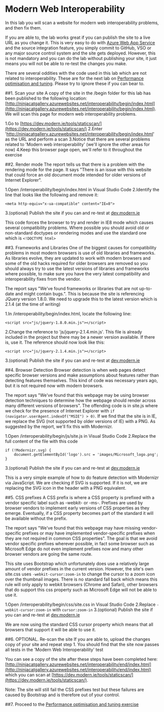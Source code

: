 # Modern Web Interoperability

In this lab you will scan a website for modern web interoperability problems, and then fix them.

If you are able to, the lab works great if you can publish the site to a live URL as you change it. This is very easy to do with [Azure Web App Service](https://azure.microsoft.com/en-us/services/app-service/web/) and the source integration feature, you simply commit to GitHub, VSO or any major source control system and the site gets deployed. However, this is not mandatory and you can do the lab without publishing your site, it just means you will not be able to re-test the changes you make.

There are several oddities with the code used in this lab which are not related to interoperability. These are for the next lab on [Performance optimisation and tuning](Performance/Performance.md). Please try to ignore these if you can bear to.

##1. Scan your site
A copy of the site in the /begin folder for this lab has been published to the following location: [http://ninjacatgallery.azurewebsites.net/interoperability/begin/index.html](http://ninjacatgallery.azurewebsites.net/interoperability/begin/index.html). We will scan this page for modern web interoperability problems.

1.Go to [https://dev.modern.ie/tools/staticscan/](https://dev.modern.ie/tools/staticscan/)
2.Enter 'http://ninjacatgallery.azurewebsites.net/interoperability/begin/index.html' as the URL and perform a scan
3.Notice that there are several problems related to 'Modern web interoperability' (we'll ignore the other areas for now)
4.Keep this browser page open, we'll refer to it throughout the exercise

##2. Render mode
The report tells us that there is a problem with the rendering mode for the page. It says "There is an issue with this website that could force an old document mode intended for older versions of Internet Explorer".

1.Open /interoperability/begin/index.html in Visual Studio Code
2.Identify the line that looks like the following and remove it: 

```<meta http-equiv="x-ua-compatible" content="IE=8">```

3.(optional) Publish the site if you can and re-test at [dev.modern.ie](https://dev.modern.ie/tools/staticscan/)

This code forces the browser to try and render in IE8 mode which causes several compatibility problems. Where possible you should avoid old or non-standard doctypes or rendering modes and use the standard one which is `<!DOCTYPE html>`

##3. Frameworks and Libraries
One of the biggest causes for compatibility problems in most modern browsers is use of old libraries and frameworks. As libraries evolve, they are updated to work with modern browsers and some of the old hacks required for older browsers are removed so you should always try to use the latest versions of libraries and frameworks where possible, to make sure you have the very latest compatibility and interoperability fixes from the vendor.

The report says "We've found frameworks or libraries that are not up-to-date and might contain bugs.". This is because the site is referencing JQuery version 1.8.0. We need to upgrade this to the latest version which is 2.1.4 (at the time of writing)

1.In /interoperability/begin/index.html, locate the following line:

```<script src="js/jquery-1.8.0.min.js"></script>```

2.Change the reference to 'js/jquery-2.1.4.min.js'. This file is already included in the project but there may be a newer version available. If there is, use it. The reference should now look like this: 

```<script src="js/jquery-2.1.4.min.js"></script>```

3.(optional) Publish the site if you can and re-test at [dev.modern.ie](https://dev.modern.ie/tools/staticscan/)

##4. Browser Detection
Browser detection is when web pages detect specific browser versions and make assumptions about features rather than detecting features themselves. This kind of code was necessary years ago, but it is not required now with modern browsers.

The report says "We've found that this webpage may be using browser detection techniques to determine how the webpage should render across many different versions of browsers".  The offending code is in site.js where we check for the presence  of Internet Explorer with `if (navigator.userAgent.indexOf("MSIE") > 0)`. If we find that the site is in IE, we replace the SVG (not supported by older versions of IE) with a PNG. As suggested by the report, we'll fix this with Modernizr.

1.Open /interoperability/begin/js/site.js in Visual Studio Code
2.Replace the full content of the file with this code

```
if (!Modernizr.svg) {
	document.getElementById('logo').src = 'images/Microsoft_logo.png';
}
```

3.(optional) Publish the site if you can and re-test at [dev.modern.ie](https://dev.modern.ie/tools/staticscan/)

This is a very simple example of how to do feature detection with Modernizr via JavaScript. We are checking if SVG is supported. If it is not, we are replacing the SVG icon in the header with a PNG equivalent.

##5. CSS prefixes
A CSS prefix is where a CSS property is prefixed with a vendor specific label such as -webkit- or -ms-. Prefixes are used by browser vendors to implement early versions of CSS properties as they emerge. Eventually, if a CSS property becomes part of the standard it will be available without the prefix.

The report says "We've found that this webpage may have missing vendor-specific prefixes or may have implemented vendor-specific prefixes when they are not required in common CSS properties". The goal is that we avoid vendor specific prefixes wherever possible, in fact some browser such as Microsoft Edge do not even implement prefixes now and many other browser vendors are going the same route.

This site uses Bootstrap which unfortunately does use a relatively large amount of vendor prefixes in the current version. However, the site's own site.css uses `-webkit-cursor:zoom-in` to change the cursor to a zoom icon over the thumbnail images. There is no standard fall back which means this rule will only apply to webkit browsers (Chrome and Safari), other browsers that do support this css property such as Microsoft Edge will not be able to use it.

1.Open /interoperability/begin/css/site.css in Visual Studio Code
2.Replace `-webkit-cursor:zoom-in` with `cursor:zoom-in`
3.(optional) Publish the site if you can and re-test at [dev.modern.ie](https://dev.modern.ie/tools/staticscan/)

We are now using the standard CSS cursor property which means that all browsers that support it will be able to use it.

##6. OPTIONAL. Re-scan the site
If you are able to, upload the changes copy of your site and repeat step 1. You should find that the site now passes all tests in the 'Modern Web Interoperability' test

You can see a copy of the site after these steps have been completed here: [http://ninjacatgallery.azurewebsites.net/interoperability/end/index.html](http://ninjacatgallery.azurewebsites.net/interoperability/end/index.html) which you can scan at  [https://dev.modern.ie/tools/staticscan/](https://dev.modern.ie/tools/staticscan/).

Note: The site will still fail the CSS prefixes test but these failures are caused by Bootstrap and is therefore out of your control.

##7. Proceed to the [Performance optimisation and tuning exercise](Performance/Performance.md)
